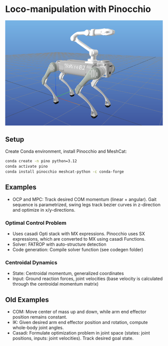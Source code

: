 # Loco-manipulation with Pinocchio

![alt text](b2g_description/b2g_image.png)

## Setup

Create Conda environment, install Pinocchio and MeshCat:

```bash
conda create -n pino python=3.12
conda activate pino
conda install pinocchio meshcat-python -c conda-forge
```

## Examples

- OCP and MPC: Track desired COM momentum (linear + angular). Gait sequence is parametrized, swing legs track bezier curves in z-direction and optimize in x/y-directions.

### Optimal Control Problem

- Uses casadi Opti stack with MX expressions. Pinocchio uses SX expressions, which are converted to MX using casadi Functions.
- Solver: FATROP with auto-structure detection
- Code generation: Compile solver function (see codegen folder)

### Centroidal Dynamics

- State: Centroidal momentum, generalized coordinates
- Input: Ground reaction forces, joint velocities (base velocity is calculated through the centroidal momentum matrix)

## Old Examples

- COM: Move center of mass up and down, while arm end effector position remains constant.
- IK: Given desired arm end effector position and rotation, compute whole-body joint angles.
- Casadi: Formulate optimization problem in joint space (states: joint positions, inputs: joint velocities). Track desired goal state.
